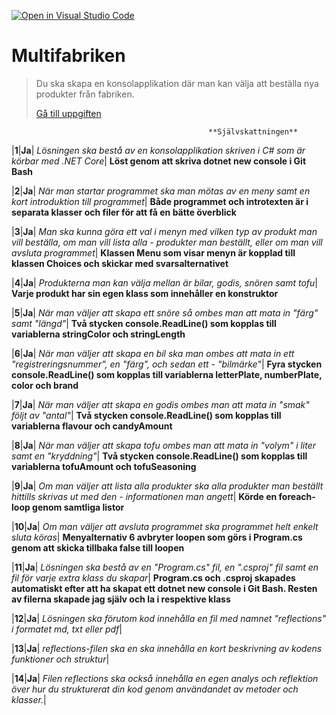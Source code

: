 [![Open in Visual Studio Code](https://classroom.github.com/assets/open-in-vscode-f059dc9a6f8d3a56e377f745f24479a46679e63a5d9fe6f495e02850cd0d8118.svg)](https://classroom.github.com/online_ide?assignment_repo_id=6358513&assignment_repo_type=AssignmentRepo)
# Multifabriken

>Du ska skapa en konsolapplikation där man kan välja att beställa nya produkter från fabriken.
>
>[Gå till uppgiften](https://ju.instructure.com/courses/5951/assignments/22265)


                                                **Självskattningen**

|**1**|**Ja**| *Lösningen ska bestå av en konsolapplikation skriven i C# som är körbar med .NET Core*|
               **Löst genom att skriva dotnet new console i Git Bash** 

|**2**|**Ja**| *När man startar programmet ska man mötas av en meny samt en kort introduktion till programmet*|
               **Både programmet och introtexten är i separata klasser och filer för att få en bätte överblick**

|**3**|**Ja**| *Man ska kunna göra ett val i menyn med vilken typ av produkt man vill beställa, om man vill lista alla  - produkter man beställt, eller om man  vill avsluta programmet*|
               **Klassen Menu som visar menyn är kopplad till klassen Choices och skickar med svarsalternativet**

|**4**|**Ja**| *Produkterna man kan välja mellan är bilar, godis, snören samt tofu*|
               **Varje produkt har sin egen klass som innehåller en konstruktor**

|**5**|**Ja**| *När man väljer att skapa ett snöre så ombes man att mata in "färg" samt "längd"*|
               **Två stycken console.ReadLine() som kopplas till variablerna stringColor och stringLength**

|**6**|**Ja**| *När man väljer att skapa en bil ska man ombes att mata in ett "registreringsnummer", en "färg", och sedan ett  - "bilmärke"*|
               **Fyra stycken console.ReadLine() som kopplas till variablerna letterPlate, numberPlate, color och brand**

|**7**|**Ja**| *När man väljer att skapa en godis ombes man att mata in "smak" följt av "antal"*|
               **Två stycken console.ReadLine() som kopplas till variablerna flavour och candyAmount**

|**8**|**Ja**| *När man väljer att skapa tofu ombes man att mata in "volym" i liter samt en "kryddning"*|
               **Två stycken console.ReadLine() som kopplas till variablerna tofuAmount och tofuSeasoning**

|**9**|**Ja**| *Om man väljer att lista alla produkter ska alla produkter man beställt hittills skrivas ut med den  - informationen man angett*|
               **Körde en foreach-loop genom samtliga listor**

|**10**|**Ja**| *Om man väljer att avsluta programmet ska programmet helt enkelt sluta köras*|
                **Menyalternativ 6 avbryter loopen som görs i Program.cs genom att skicka tillbaka false till loopen**

|**11**|**Ja**| *Lösningen ska bestå av en "Program.cs" fil, en ".csproj" fil samt en fil för varje extra klass du skapar*|
                **Program.cs och .csproj skapades automatiskt efter att ha skapat ett dotnet new console i Git Bash. Resten av filerna skapade jag själv och la i respektive klass**

|**12**|**Ja**| *Lösningen ska förutom kod innehålla en fil med namnet "reflections" i formatet md, txt eller pdf*|

|**13**|**Ja**| *reflections-filen ska en ska innehålla en kort beskrivning av kodens funktioner och struktur*|

|**14**|**Ja**| *Filen reflections ska också innehålla en egen analys och reflektion över hur du strukturerat din kod genom användandet av metoder och klasser.*|